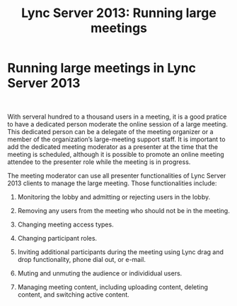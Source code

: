 ﻿---
title: 'Lync Server 2013: Running large meetings'
TOCTitle: Running large meetings
ms:assetid: dda611aa-c256-4175-b062-5fa64297de64
ms:mtpsurl: https://technet.microsoft.com/en-us/library/JJ205323(v=OCS.15)
ms:contentKeyID: 48185603
ms.date: 07/23/2014
mtps_version: v=OCS.15
---

# Running large meetings in Lync Server 2013

 


With serveral hundred to a thousand users in a meeting, it is a good pratice to have a dedicated person moderate the online session of a large meeting. This dedicated person can be a delegate of the meeting organizer or a member of the organization’s large-meeting support staff. It is important to add the dedicated meeting moderator as a presenter at the time that the meeting is scheduled, although it is possible to promote an online meeting attendee to the presenter role while the meeting is in progress.

The meeting moderator can use all presenter functionalities of Lync Server 2013 clients to manage the large meeting. Those functionalities include:

1.  Monitoring the lobby and admitting or rejecting users in the lobby.

2.  Removing any users from the meeting who should not be in the meeting.

3.  Changing meeting access types.

4.  Changing participant roles.

5.  Inviting additional participants during the meeting using Lync drag and drop functionality, phone dial out, or e-mail.

6.  Muting and unmuting the audience or individidual users.

7.  Managing meeting content, including uploading content, deleting content, and switching active content.

